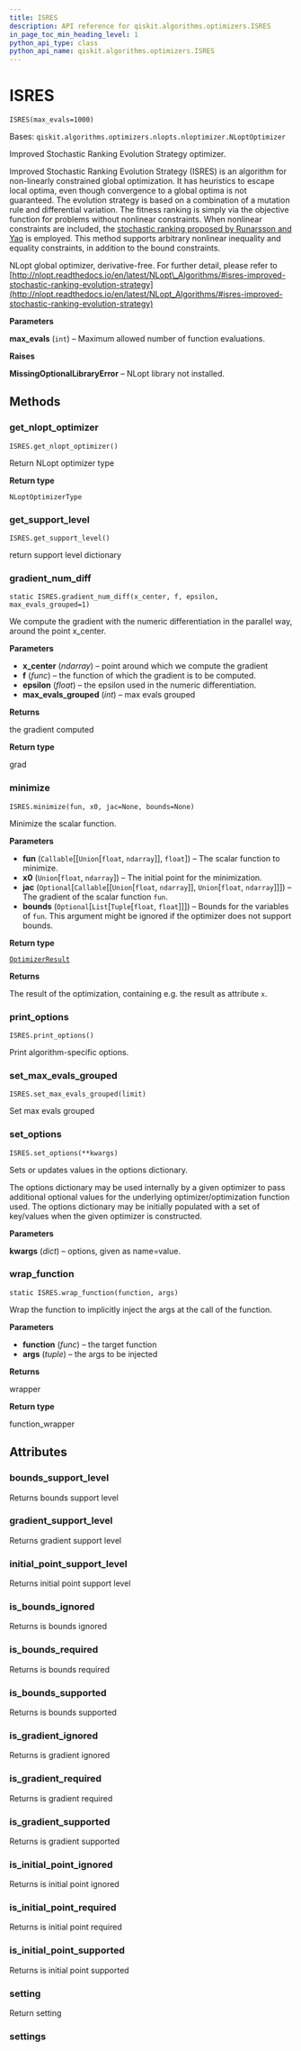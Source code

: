 ```yaml
---
title: ISRES
description: API reference for qiskit.algorithms.optimizers.ISRES
in_page_toc_min_heading_level: 1
python_api_type: class
python_api_name: qiskit.algorithms.optimizers.ISRES
---
```


# ISRES

<span id="qiskit.algorithms.optimizers.ISRES" />

`ISRES(max_evals=1000)`

Bases: `qiskit.algorithms.optimizers.nlopts.nloptimizer.NLoptOptimizer`

Improved Stochastic Ranking Evolution Strategy optimizer.

Improved Stochastic Ranking Evolution Strategy (ISRES) is an algorithm for non-linearly constrained global optimization. It has heuristics to escape local optima, even though convergence to a global optima is not guaranteed. The evolution strategy is based on a combination of a mutation rule and differential variation. The fitness ranking is simply via the objective function for problems without nonlinear constraints. When nonlinear constraints are included, the [stochastic ranking proposed by Runarsson and Yao](https://notendur.hi.is/tpr/software/sres/Tec311r.pdf) is employed. This method supports arbitrary nonlinear inequality and equality constraints, in addition to the bound constraints.

NLopt global optimizer, derivative-free. For further detail, please refer to [http://nlopt.readthedocs.io/en/latest/NLopt\_Algorithms/#isres-improved-stochastic-ranking-evolution-strategy](http://nlopt.readthedocs.io/en/latest/NLopt_Algorithms/#isres-improved-stochastic-ranking-evolution-strategy)

**Parameters**

**max\_evals** (`int`) – Maximum allowed number of function evaluations.

**Raises**

**MissingOptionalLibraryError** – NLopt library not installed.

## Methods

### get\_nlopt\_optimizer

<span id="qiskit.algorithms.optimizers.ISRES.get_nlopt_optimizer" />

`ISRES.get_nlopt_optimizer()`

Return NLopt optimizer type

**Return type**

`NLoptOptimizerType`

### get\_support\_level

<span id="qiskit.algorithms.optimizers.ISRES.get_support_level" />

`ISRES.get_support_level()`

return support level dictionary

### gradient\_num\_diff

<span id="qiskit.algorithms.optimizers.ISRES.gradient_num_diff" />

`static ISRES.gradient_num_diff(x_center, f, epsilon, max_evals_grouped=1)`

We compute the gradient with the numeric differentiation in the parallel way, around the point x\_center.

**Parameters**

*   **x\_center** (*ndarray*) – point around which we compute the gradient
*   **f** (*func*) – the function of which the gradient is to be computed.
*   **epsilon** (*float*) – the epsilon used in the numeric differentiation.
*   **max\_evals\_grouped** (*int*) – max evals grouped

**Returns**

the gradient computed

**Return type**

grad

### minimize

<span id="qiskit.algorithms.optimizers.ISRES.minimize" />

`ISRES.minimize(fun, x0, jac=None, bounds=None)`

Minimize the scalar function.

**Parameters**

*   **fun** (`Callable`\[\[`Union`\[`float`, `ndarray`]], `float`]) – The scalar function to minimize.
*   **x0** (`Union`\[`float`, `ndarray`]) – The initial point for the minimization.
*   **jac** (`Optional`\[`Callable`\[\[`Union`\[`float`, `ndarray`]], `Union`\[`float`, `ndarray`]]]) – The gradient of the scalar function `fun`.
*   **bounds** (`Optional`\[`List`\[`Tuple`\[`float`, `float`]]]) – Bounds for the variables of `fun`. This argument might be ignored if the optimizer does not support bounds.

**Return type**

[`OptimizerResult`](qiskit.algorithms.optimizers.OptimizerResult "qiskit.algorithms.optimizers.optimizer.OptimizerResult")

**Returns**

The result of the optimization, containing e.g. the result as attribute `x`.

### print\_options

<span id="qiskit.algorithms.optimizers.ISRES.print_options" />

`ISRES.print_options()`

Print algorithm-specific options.

### set\_max\_evals\_grouped

<span id="qiskit.algorithms.optimizers.ISRES.set_max_evals_grouped" />

`ISRES.set_max_evals_grouped(limit)`

Set max evals grouped

### set\_options

<span id="qiskit.algorithms.optimizers.ISRES.set_options" />

`ISRES.set_options(**kwargs)`

Sets or updates values in the options dictionary.

The options dictionary may be used internally by a given optimizer to pass additional optional values for the underlying optimizer/optimization function used. The options dictionary may be initially populated with a set of key/values when the given optimizer is constructed.

**Parameters**

**kwargs** (*dict*) – options, given as name=value.

### wrap\_function

<span id="qiskit.algorithms.optimizers.ISRES.wrap_function" />

`static ISRES.wrap_function(function, args)`

Wrap the function to implicitly inject the args at the call of the function.

**Parameters**

*   **function** (*func*) – the target function
*   **args** (*tuple*) – the args to be injected

**Returns**

wrapper

**Return type**

function\_wrapper

## Attributes

<span id="qiskit.algorithms.optimizers.ISRES.bounds_support_level" />

### bounds\_support\_level

Returns bounds support level

<span id="qiskit.algorithms.optimizers.ISRES.gradient_support_level" />

### gradient\_support\_level

Returns gradient support level

<span id="qiskit.algorithms.optimizers.ISRES.initial_point_support_level" />

### initial\_point\_support\_level

Returns initial point support level

<span id="qiskit.algorithms.optimizers.ISRES.is_bounds_ignored" />

### is\_bounds\_ignored

Returns is bounds ignored

<span id="qiskit.algorithms.optimizers.ISRES.is_bounds_required" />

### is\_bounds\_required

Returns is bounds required

<span id="qiskit.algorithms.optimizers.ISRES.is_bounds_supported" />

### is\_bounds\_supported

Returns is bounds supported

<span id="qiskit.algorithms.optimizers.ISRES.is_gradient_ignored" />

### is\_gradient\_ignored

Returns is gradient ignored

<span id="qiskit.algorithms.optimizers.ISRES.is_gradient_required" />

### is\_gradient\_required

Returns is gradient required

<span id="qiskit.algorithms.optimizers.ISRES.is_gradient_supported" />

### is\_gradient\_supported

Returns is gradient supported

<span id="qiskit.algorithms.optimizers.ISRES.is_initial_point_ignored" />

### is\_initial\_point\_ignored

Returns is initial point ignored

<span id="qiskit.algorithms.optimizers.ISRES.is_initial_point_required" />

### is\_initial\_point\_required

Returns is initial point required

<span id="qiskit.algorithms.optimizers.ISRES.is_initial_point_supported" />

### is\_initial\_point\_supported

Returns is initial point supported

<span id="qiskit.algorithms.optimizers.ISRES.setting" />

### setting

Return setting

<span id="qiskit.algorithms.optimizers.ISRES.settings" />

### settings

